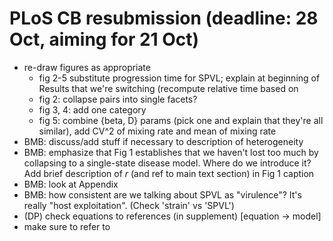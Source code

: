 # PLoS CB resubmission (deadline: 28 Oct, aiming for 21 Oct)

- re-draw figures as appropriate
   - fig 2-5 substitute progression time for SPVL; explain at beginning of Results that we're switching (recompute relative time based on 
   - fig 2: collapse pairs into single facets?
   - fig 3, 4: add one category
   - fig 5: combine {beta, D} params (pick one and explain that they're all similar), add CV^2 of mixing rate and mean of mixing rate
- BMB: discuss/add stuff if necessary to description of heterogeneity
- BMB: emphasize that Fig 1 establishes that we haven't lost too much by
collapsing to a single-state disease model. Where do we introduce it?
Add brief description of $r$ (and ref to main text section) in Fig 1 caption
- BMB: look at Appendix
- BMB: how consistent are we talking about SPVL as "virulence"?
It's really "host exploitation". (Check 'strain' vs 'SPVL')
- (DP) check equations to references (in supplement) [equation -> model]
- make sure to refer to
